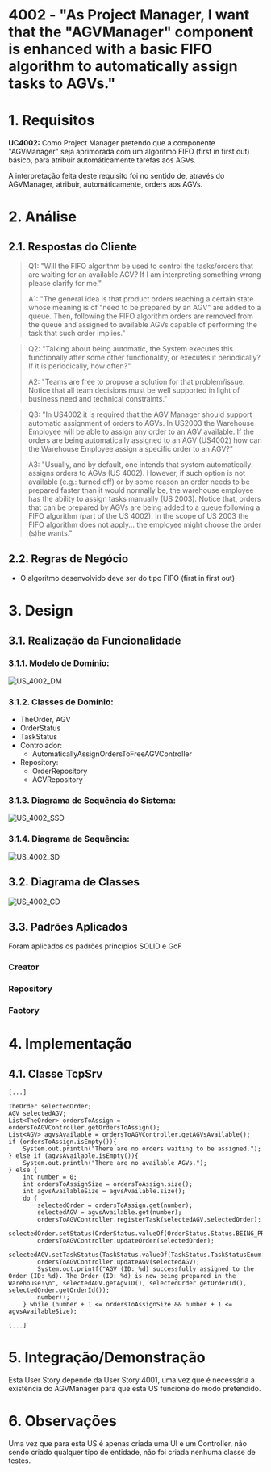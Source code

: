 # 4002 - "As Project Manager, I want that the "AGVManager" component is enhanced with a basic FIFO algorithm to automatically assign tasks to AGVs."



# 1. Requisitos


**UC4002:** Como Project Manager pretendo que a componente "AGVManager" seja aprimorada com um algoritmo FIFO (first in first out) básico, para atribuir automáticamente tarefas aos AGVs.

A interpretação feita deste requisito foi no sentido de, através do AGVManager, atribuir, automáticamente, orders aos AGVs.


# 2. Análise

## 2.1. Respostas do Cliente

>Q1: "Will the FIFO algorithm be used to control the tasks/orders that are waiting for an available AGV? If I am interpreting something wrong please clarify for me."
>
>A1: "The general idea is that product orders reaching a certain state whose meaning is of "need to be prepared by an AGV" are added to a queue. Then, following the FIFO algorithm orders are removed from the queue and assigned to available AGVs capable of performing the task that such order implies."

>Q2: "Talking about being automatic, the System executes this functionally after some other functionality, or executes it periodically? If it is periodically, how often?"
>
>A2: "Teams are free to propose a solution for that problem/issue. Notice that all team decisions must be well supported in light of business need and technical constraints."

>Q3: "In US4002 it is required that the AGV Manager should support automatic assignment of orders to AGVs. In US2003 the Warehouse Employee will be able to assign any order to an AGV available. If the orders are being automatically assigned to an AGV (US4002) how can the Warehouse Employee assign a specific order to an AGV?"
> 
>A3: "Usually, and by default, one intends that system automatically assigns orders to AGVs (US 4002). However, if such option is not available (e.g.: turned off) or by some reason an order needs to be prepared faster than it would normally be, the warehouse employee has the ability to assign tasks manually (US 2003). Notice that, orders that can be prepared by AGVs are being added to a queue following a FIFO algorithm (part of the US 4002). In the scope of US 2003 the FIFO algorithm does not apply... the employee might choose the order (s)he wants."



## 2.2. Regras de Negócio

* O algoritmo desenvolvido deve ser do tipo FIFO (first in first out)



# 3. Design



## 3.1. Realização da Funcionalidade


### 3.1.1. Modelo de Domínio:

![US_4002_DM](US_4002_DM.svg)


### 3.1.2. Classes de Domínio:

* TheOrder, AGV
* OrderStatus
* TaskStatus
* Controlador:
  * AutomaticallyAssignOrdersToFreeAGVController
* Repository:
  * OrderRepository
  * AGVRepository


### 3.1.3. Diagrama de Sequência do Sistema:

![US_4002_SSD](US_4002_SSD.svg)


### 3.1.4. Diagrama de Sequência:

![US_4002_SD](US_4002_SD.svg)



## 3.2. Diagrama de Classes


![US_4002_CD](US_4002_CD.svg)


## 3.3. Padrões Aplicados

Foram aplicados os padrões princípios SOLID e GoF

### Creator


### Repository


### Factory


# 4. Implementação

## 4.1. Classe TcpSrv


    [...]

    TheOrder selectedOrder;
    AGV selectedAGV;
    List<TheOrder> ordersToAssign = ordersToAGVController.getOrdersToAssign();
    List<AGV> agvsAvailable = ordersToAGVController.getAGVsAvailable();
    if (ordersToAssign.isEmpty()){
        System.out.println("There are no orders waiting to be assigned.");
    } else if (agvsAvailable.isEmpty()){
        System.out.println("There are no available AGVs.");
    } else {
        int number = 0;
        int ordersToAssignSize = ordersToAssign.size();
        int agvsAvailableSize = agvsAvailable.size();
        do {
            selectedOrder = ordersToAssign.get(number);
            selectedAGV = agvsAvailable.get(number);
            ordersToAGVController.registerTask(selectedAGV,selectedOrder);
            selectedOrder.setStatus(OrderStatus.valueOf(OrderStatus.Status.BEING_PREPARED_ON_WAREHOUSE));
            ordersToAGVController.updateOrder(selectedOrder);
            selectedAGV.setTaskStatus(TaskStatus.valueOf(TaskStatus.TaskStatusEnum.OCCUPIED));
            ordersToAGVController.updateAGV(selectedAGV);
            System.out.printf("AGV (ID: %d) successfully assigned to the Order (ID: %d). The Order (ID: %d) is now being prepared in the Warehouse!\n", selectedAGV.getAgvID(), selectedOrder.getOrderId(), selectedOrder.getOrderId());
            number++;
        } while (number + 1 <= ordersToAssignSize && number + 1 <= agvsAvailableSize);

    [...]


    


# 5. Integração/Demonstração

Esta User Story depende da User Story 4001, uma vez que é necessária a existência do AGVManager para que esta US funcione do modo pretendido.

# 6. Observações

Uma vez que para esta US é apenas criada uma UI e um Controller, não sendo criado qualquer tipo de entidade, não foi criada nenhuma classe de testes.